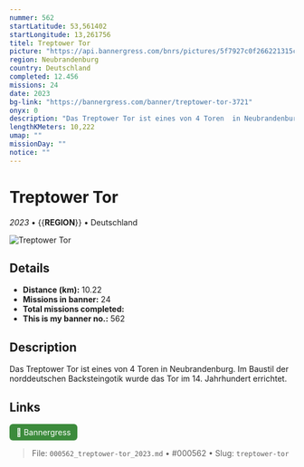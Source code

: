 ```yaml
---
nummer: 562
startLatitude: 53,561402
startLongitude: 13,261756
titel: Treptower Tor
picture: "https://api.bannergress.com/bnrs/pictures/5f7927c0f266221315c11d67fd512db6"
region: Neubrandenburg
country: Deutschland
completed: 12.456
missions: 24
date: 2023
bg-link: "https://bannergress.com/banner/treptower-tor-3721"
onyx: 0
description: "Das Treptower Tor ist eines von 4 Toren  in Neubrandenburg. Im Baustil  der norddeutschen Backsteingotik wurde das Tor im 14. Jahrhundert errichtet."
lengthKMeters: 10,222
umap: ""
missionDay: ""
notice: ""
---
```

# Treptower Tor

*2023* • {{__REGION__}} • Deutschland

![Treptower Tor](https://api.bannergress.com/bnrs/pictures/5f7927c0f266221315c11d67fd512db6)



## Details
- **Distance (km):** 10.22
- **Missions in banner:** 24
- **Total missions completed:** 
- **This is my banner no.:** 562



## Description
Das Treptower Tor ist eines von 4 Toren  in Neubrandenburg. Im Baustil  der norddeutschen Backsteingotik wurde das Tor im 14. Jahrhundert errichtet.



## Links
<a href="https://bannergress.com/banner/treptower-tor-3721" target="_blank" style="display:inline-block;margin-right:8px;padding:6px 12px;background:#3c8b3c;color:#fff;text-decoration:none;border-radius:6px;">🔗 Bannergress</a>



> File: `000562_treptower-tor_2023.md` • #000562 • Slug: `treptower-tor`
